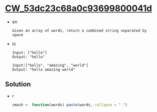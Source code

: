 # [CW_53dc23c68a0c93699800041d](https://www.codewars.com/kata/53dc23c68a0c93699800041d)

* en

  ```en
  Given an array of words, return a combined string separated by space
  ```

* tc

  ```tc
  Input: ["hello"]
  Output: "hello"

  Input:["hello", "amazing", "world"]
  Output: "hello amazing world"
  ```

## Solution

* r

  ```r
  smash <- function(words) paste(words, collapse = " ")
  ```

